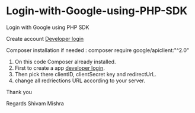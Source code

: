 
# Login-with-Google-using-PHP-SDK

Login with Google using PHP SDK

Create account [Developer login](https://console.cloud.google.com/apis/dashboard?project=diesel-skyline-427210-m7)

Composer installation if needed : composer require google/apiclient:"^2.0"

1. On this code Composer already installed.
2. First to create a app [developer login](https://developers.facebook.com/).
3. Then pick there clientID, clientSecret key and redirectUrL.
4. change all redriections URL according to your server.

Thank you

Regards Shivam Mishra

